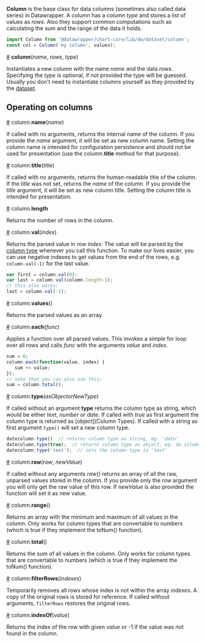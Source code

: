 **Column** is the base class for data columns (sometimes also called data series) in Datawrapper. A column has a *column type* and stores a list of values as *rows*. Also they support common computations such as calculating the sum and the range of the data it holds.

```js
import Column from '@datawrapper/chart-core/lib/dw/dataset/column';
const col = Column('my column', values);
```

<a name="dw_column" href="Column#wiki-dw_column">#</a> <b>column</b>(<i>name</i>, <i>rows</i>, <i>type</i>)

Instantiates a new column with the name *name* and the data *rows*. Specifying the *type* is optional, if not provided the type will be guessed. Usually you don't need to instantiate columns yourself as they provided by the [dataset](Dataset).

## Operating on columns

<a name="column_name" href="Column#wiki-column_name">#</a> column.<b>name</b>(<i>name</i>)

If called with no arguments, returns the internal name of the column. If you provide the *name* argument, it will be set as new column name. Setting the column name is intended for configuration persistence and should not be used for presentation (use the column.<b>title</b> method for that purpose).

<a name="column_title" href="Column#wiki-column_title">#</a> column.<b>title</b>(<i>title</i>)

If called with no arguments, returns the human-readable title of the column. If the *title* was not set, returns the *name* of the column. If you provide the *title* argument, it will be set as new column title. Setting the column title is intended for presentation.

<a name="column_length" href="Column#wiki-column_length">#</a> column.<b>length</b>

Returns the number of rows in the column.

<a name="column_val" href="Column#wiki-column_val">#</a> column.<b>val</b>(<i>index</i>)

Returns the parsed value in row *index*. The value will be parsed by the [column type](Column#column-types) whenever you call this function. To make our lives easier, you can use negative indexes to get values from the end of the rows, e.g. ``column.val(-1)`` for the last value.

```javascript
var first = column.val(0);
var last = column.val(column.length-1);
// this also works:
last = column.val(-1);
```

<a name="column_values" href="Column#wiki-column_values">#</a> column.<b>values</b>()

Returns the parsed values as an array.

<a name="column_each" href="Column#wiki-column_each">#</a> column.<b>each</b>(<i>func</i>)

Applies a function over all parsed values. This invokes a simple for loop over all rows and calls *func* with the arguments *value* and *index*.

```javascript
sum = 0;
column.each(function(value, index) {
   sum += value;
});
// note that you can also use this:
sum = column.total();
```

<a name="column_type" href="Column#wiki-column_type">#</a> column.<b>type</b>(<i>asObjectorNewType</i>)

If called without an argument **type** returns the column type as string, which would be either *text*, *number* or *date*. If called with *true* as first argument the column type is returned as [object](Column Types). If called with a string as first argument ``type()`` will set a new column type.

```javascript
datecolumn.type()  // returns column type as string, eg. 'date'
datecolumn.type(true);  // returns column type as object, eg. dw.column.types.date()
datecolumn.type('text');  // sets the column type to 'text'
```

<a name="column_raw" href="Column#wiki-column_raw">#</a> column.<b>raw</b>(<i>row</i>, <i>newValue</i>)

If called without any arguments *raw()* returns an array of all the raw, unparsed values stored in the column. If you provide only the <i>row</i> argument you will only get the raw value of this row. If <i>newValue</i> is also provided the function will set it as new value.

<a name="column_range" href="Column#wiki-column_range">#</a> column.<b>range</b>()

Returns an array with the minimum and maximum of all values in the column. Only works for column types that are convertable to numbers (which is true if they implement the toNum() function).

<a name="column_total" href="Column#wiki-column_total">#</a> column.<b>total</b>()

Returns the sum of all values in the column. Only works for column types that are convertable to numbers (which is true if they implement the toNum() function).

<a name="column_filterRows" href="Column#wiki-column_filterRows">#</a> column.<b>filterRows</b>(<i>indexes</i>)

Temporarily removes all rows whose index is not within the array *indexes*. A copy of the original rows is stored for reference. If called without arguments, ``filterRows`` restores the original rows.

<a name="column_indexOf" href="Column#wiki-column_indexOf">#</a> column.<b>indexOf</b>(<i>value</i>)

Returns the index of the row with given *value* or -1 if the value was not found in the column.
